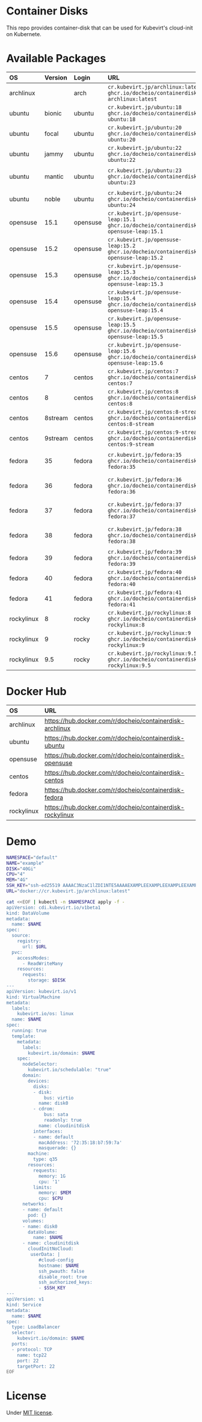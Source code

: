 # Container Disks
This repo provides container-disk that can be used for Kubevirt's cloud-init on Kubernete.

# Available Packages
| OS         | Version | Login    | URL                                                                                    | Detail            |
|:-----------|:--------|:---------|:---------------------------------------------------------------------------------------|:------------------|
| archlinux  |         | arch     | `cr.kubevirt.jp/archlinux:latest`   `ghcr.io/docheio/containerdisk-archlinux:latest`   |                   |
| ubuntu     | bionic  | ubuntu   | `cr.kubevirt.jp/ubuntu:18`          `ghcr.io/docheio/containerdisk-ubuntu:18`          |                   |
| ubuntu     | focal   | ubuntu   | `cr.kubevirt.jp/ubuntu:20`          `ghcr.io/docheio/containerdisk-ubuntu:20`          |                   |
| ubuntu     | jammy   | ubuntu   | `cr.kubevirt.jp/ubuntu:22`          `ghcr.io/docheio/containerdisk-ubuntu:22`          |                   |
| ubuntu     | mantic  | ubuntu   | `cr.kubevirt.jp/ubuntu:23`          `ghcr.io/docheio/containerdisk-ubuntu:23`          | No longer updated |
| ubuntu     | noble   | ubuntu   | `cr.kubevirt.jp/ubuntu:24`          `ghcr.io/docheio/containerdisk-ubuntu:24`          |                   |
| opensuse   | 15.1    | opensuse | `cr.kubevirt.jp/opensuse-leap:15.1` `ghcr.io/docheio/containerdisk-opensuse-leap:15.1` |                   |
| opensuse   | 15.2    | opensuse | `cr.kubevirt.jp/opensuse-leap:15.2` `ghcr.io/docheio/containerdisk-opensuse-leap:15.2` |                   |
| opensuse   | 15.3    | opensuse | `cr.kubevirt.jp/opensuse-leap:15.3` `ghcr.io/docheio/containerdisk-opensuse-leap:15.3` |                   |
| opensuse   | 15.4    | opensuse | `cr.kubevirt.jp/opensuse-leap:15.4` `ghcr.io/docheio/containerdisk-opensuse-leap:15.4` |                   |
| opensuse   | 15.5    | opensuse | `cr.kubevirt.jp/opensuse-leap:15.5` `ghcr.io/docheio/containerdisk-opensuse-leap:15.5` |                   |
| opensuse   | 15.6    | opensuse | `cr.kubevirt.jp/opensuse-leap:15.6` `ghcr.io/docheio/containerdisk-opensuse-leap:15.6` |                   |
| centos     | 7       | centos   | `cr.kubevirt.jp/centos:7`           `ghcr.io/docheio/containerdisk-centos:7`           |                   |
| centos     | 8       | centos   | `cr.kubevirt.jp/centos:8`           `ghcr.io/docheio/containerdisk-centos:8`           |                   |
| centos     | 8stream | centos   | `cr.kubevirt.jp/centos:8-stream`    `ghcr.io/docheio/containerdisk-centos:8-stream`    |                   |
| centos     | 9stream | centos   | `cr.kubevirt.jp/centos:9-stream`    `ghcr.io/docheio/containerdisk-centos:9-stream`    |                   |
| fedora     | 35      | fedora   | `cr.kubevirt.jp/fedora:35`          `ghcr.io/docheio/containerdisk-fedora:35`          | No longer updated |
| fedora     | 36      | fedora   | `cr.kubevirt.jp/fedora:36`          `ghcr.io/docheio/containerdisk-fedora:36`          | No longer updated |
| fedora     | 37      | fedora   | `cr.kubevirt.jp/fedora:37`          `ghcr.io/docheio/containerdisk-fedora:37`          | No longer updated |
| fedora     | 38      | fedora   | `cr.kubevirt.jp/fedora:38`          `ghcr.io/docheio/containerdisk-fedora:38`          | No longer updated |
| fedora     | 39      | fedora   | `cr.kubevirt.jp/fedora:39`          `ghcr.io/docheio/containerdisk-fedora:39`          |                   |
| fedora     | 40      | fedora   | `cr.kubevirt.jp/fedora:40`          `ghcr.io/docheio/containerdisk-fedora:40`          |                   |
| fedora     | 41      | fedora   | `cr.kubevirt.jp/fedora:41`          `ghcr.io/docheio/containerdisk-fedora:41`          |                   |
| rockylinux | 8       | rocky    | `cr.kubevirt.jp/rockylinux:8`       `ghcr.io/docheio/containerdisk-rockylinux:8`       |                   |
| rockylinux | 9       | rocky    | `cr.kubevirt.jp/rockylinux:9`       `ghcr.io/docheio/containerdisk-rockylinux:9`       |                   |
| rockylinux | 9.5     | rocky    | `cr.kubevirt.jp/rockylinux:9.5`     `ghcr.io/docheio/containerdisk-rockylinux:9.5`     |                   |

# Docker Hub
| OS         | URL                                                           |
|:-----------|:--------------------------------------------------------------|
| archlinux  | https://hub.docker.com/r/docheio/containerdisk-archlinux      |
| ubuntu     | https://hub.docker.com/r/docheio/containerdisk-ubuntu         |
| opensuse   | https://hub.docker.com/r/docheio/containerdisk-opensuse       |
| centos     | https://hub.docker.com/r/docheio/containerdisk-centos         |
| fedora     | https://hub.docker.com/r/docheio/containerdisk-fedora         |
| rockylinux | https://hub.docker.com/r/docheio/containerdisk-rockylinux     |

# Demo
```bash
NAMESPACE="default"
NAME="example"
DISK="40Gi"
CPU="4"
MEM="4G"
SSH_KEY="ssh-ed25519 AAAAC3NzaC1lZDI1NTE5AAAAEXAMPLEEXAMPLEEXAMPLEEXAMPLEEXAMPLEEXAMPLEOO example"
URL="docker://cr.kubevirt.jp/archlinux:latest"

cat <<EOF | kubectl -n $NAMESPACE apply -f -
apiVersion: cdi.kubevirt.io/v1beta1
kind: DataVolume
metadata:
  name: $NAME
spec:
  source:
    registry:
      url: $URL
  pvc:
    accessModes:
      - ReadWriteMany
    resources:
      requests:
        storage: $DISK
---
apiVersion: kubevirt.io/v1
kind: VirtualMachine
metadata:
  labels:
    kubevirt.io/os: linux
  name: $NAME
spec:
  running: true
  template:
    metadata:
      labels:
        kubevirt.io/domain: $NAME
    spec:
      nodeSelector:
        kubevirt.io/schedulable: "true"
      domain:
        devices:
          disks:
          - disk:
              bus: virtio
            name: disk0
          - cdrom:
              bus: sata
              readonly: true
            name: cloudinitdisk
          interfaces:
          - name: default
            macAddress: '72:35:18:b7:59:7a'
            masquerade: {}
        machine:
          type: q35
        resources:
          requests:
            memory: 1G
            cpu: '1'
          limits:
            memory: $MEM
            cpu: $CPU
      networks:
      - name: default
        pod: {}
      volumes:
      - name: disk0
        dataVolume:
          name: $NAME
      - name: cloudinitdisk
        cloudInitNoCloud:
         userData: |
            #cloud-config
            hostname: $NAME
            ssh_pwauth: false
            disable_root: true
            ssh_authorized_keys:
            - $SSH_KEY
---
apiVersion: v1
kind: Service
metadata:
  name: $NAME
spec:
  type: LoadBalancer
  selector:
    kubevirt.io/domain: $NAME
  ports:
  - protocol: TCP
    name: tcp22
    port: 22
    targetPort: 22
EOF
```

# License
Under [MIT license](https://en.wikipedia.org/wiki/MIT_License).

